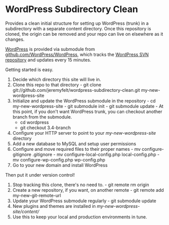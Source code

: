 WordPress Subdirectory Clean
============================

Provides a clean initial structure for setting up WordPress (trunk) in a subdirectory with a separate content directory. Once this repository is cloned, the origin can be removed and your repo can live on elsewhere as it changes.

[WordPress][1] is provided via submodule from [github.com/WordPress/WordPress][2], which tracks the [WordPress SVN repository][3] and updates every 15 minutes.

Getting started is easy.

1.    Decide which directory this site will live in.
2.    Clone this repo to that directory
    -    git clone git://github.com/jeremyfelt/wordpress-subdirectory-clean.git my-new-wordpress-site
3.    Initialize and update the WordPress submodule in the repository
    -    cd my-new-wordpress-site
    -    git submodule init
    -    git submodule update
    -    At this point, if you don't want WordPress trunk, you can checkout another branch from the submodule.
        - cd wordpress
        - git checkout 3.4-branch
4.    Configure your HTTP server to point to your _my-new-wordpress-site_ directory
5.    Add a new database to MySQL and setup user permissions
6.    Configure and move required files to their proper names
    -    mv configure-gitignore .gitignore
    -    mv configure-local-config.php local-config.php
    -    mv configure-wp-config.php wp-config.php
7.    Go to your new domain and install WordPress

Then put it under version control!

1.    Stop tracking this clone, there's no need to.
    - git remote rm origin
2.    Create a new repository, if you want, on another remote
    - git remote add my-new-git-remote-url
3.    Update your WordPress submodule regularly
    - git submodule update
4.    New plugins and themes are installed in _my-new-wordpress-site/content/_
5.    Use this to keep your local and production environments in tune.


[1]: http://wordpress.org
[2]: https://github.com/WordPress/WordPress
[3]: http://core.svn.wordpress.org
